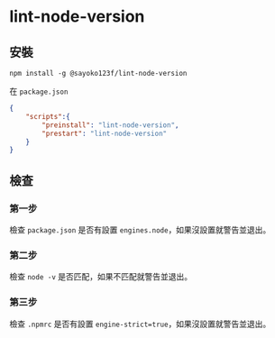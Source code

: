 # lint-node-version
## 安裝
```
npm install -g @sayoko123f/lint-node-version
```
在 `package.json`
```json
{
    "scripts":{
        "preinstall": "lint-node-version",
        "prestart": "lint-node-version"
    }
}
```

## 檢查
### 第一步
檢查 `package.json` 是否有設置 `engines.node`，如果沒設置就警告並退出。

### 第二步
檢查 `node -v` 是否匹配，如果不匹配就警告並退出。

### 第三步
檢查 `.npmrc` 是否有設置 `engine-strict=true`，如果沒設置就警告並退出。